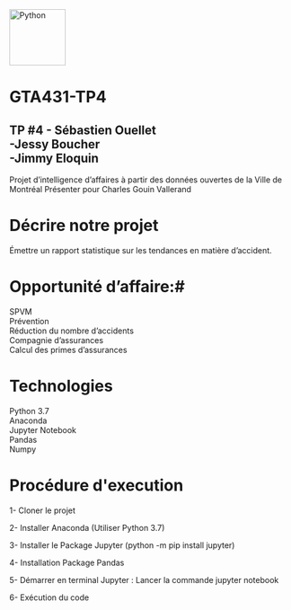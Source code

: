 <img src="https://upload.wikimedia.org/wikipedia/commons/c/c3/Python-logo-notext.svg" alt="Python" width="100px"/> 

# GTA431-TP4 #

## TP #4 - Sébastien Ouellet<br />-Jessy Boucher<br />-Jimmy Eloquin

Projet d’intelligence d’affaires à partir des données ouvertes de la Ville de Montréal
Présenter pour Charles Gouin Vallerand

# Décrire notre projet #
Émettre un rapport statistique sur les tendances en matière d’accident.​

# Opportunité d’affaire:#​
SPVM​<br />
Prévention​<br />
Réduction du nombre d’accidents​<br />
Compagnie d’assurances​<br />
Calcul des primes d’assurances<br />

# Technologies #
Python 3.7<br />
Anaconda<br />
Jupyter Notebook<br />
Pandas<br />
Numpy

# Procédure d'execution #

1- Cloner le projet

2- Installer Anaconda (Utiliser Python 3.7)

3- Installer le Package Jupyter (python -m pip install jupyter)

4- Installation Package Pandas

5- Démarrer en terminal Jupyter : Lancer la commande jupyter notebook

6- Exécution du code



